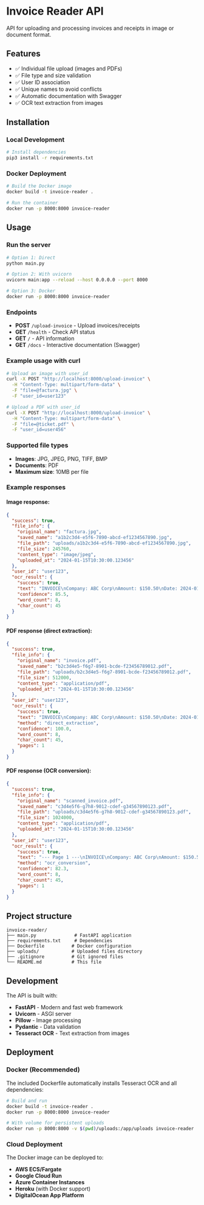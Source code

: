 # Invoice Reader API

API for uploading and processing invoices and receipts in image or document format.

## Features

- ✅ Individual file upload (images and PDFs)
- ✅ File type and size validation
- ✅ User ID association
- ✅ Unique names to avoid conflicts
- ✅ Automatic documentation with Swagger
- ✅ OCR text extraction from images

## Installation

### Local Development

```bash
# Install dependencies
pip3 install -r requirements.txt
```

### Docker Deployment

```bash
# Build the Docker image
docker build -t invoice-reader .

# Run the container
docker run -p 8000:8000 invoice-reader
```

## Usage

### Run the server

```bash
# Option 1: Direct
python main.py

# Option 2: With uvicorn
uvicorn main:app --reload --host 0.0.0.0 --port 8000

# Option 3: Docker
docker run -p 8000:8000 invoice-reader
```

### Endpoints

- **POST** `/upload-invoice` - Upload invoices/receipts
- **GET** `/health` - Check API status
- **GET** `/` - API information
- **GET** `/docs` - Interactive documentation (Swagger)

### Example usage with curl

```bash
# Upload an image with user_id
curl -X POST "http://localhost:8000/upload-invoice" \
  -H "Content-Type: multipart/form-data" \
  -F "file=@factura.jpg" \
  -F "user_id=user123"

# Upload a PDF with user_id
curl -X POST "http://localhost:8000/upload-invoice" \
  -H "Content-Type: multipart/form-data" \
  -F "file=@ticket.pdf" \
  -F "user_id=user456"
```

### Supported file types

- **Images**: JPG, JPEG, PNG, TIFF, BMP
- **Documents**: PDF
- **Maximum size**: 10MB per file

### Example responses

#### Image response:
```json
{
  "success": true,
  "file_info": {
    "original_name": "factura.jpg",
    "saved_name": "a1b2c3d4-e5f6-7890-abcd-ef1234567890.jpg",
    "file_path": "uploads/a1b2c3d4-e5f6-7890-abcd-ef1234567890.jpg",
    "file_size": 245760,
    "content_type": "image/jpeg",
    "uploaded_at": "2024-01-15T10:30:00.123456"
  },
  "user_id": "user123",
  "ocr_result": {
    "success": true,
    "text": "INVOICE\nCompany: ABC Corp\nAmount: $150.50\nDate: 2024-01-15",
    "confidence": 85.5,
    "word_count": 8,
    "char_count": 45
  }
}
```

#### PDF response (direct extraction):
```json
{
  "success": true,
  "file_info": {
    "original_name": "invoice.pdf",
    "saved_name": "b2c3d4e5-f6g7-8901-bcde-f23456789012.pdf",
    "file_path": "uploads/b2c3d4e5-f6g7-8901-bcde-f23456789012.pdf",
    "file_size": 512000,
    "content_type": "application/pdf",
    "uploaded_at": "2024-01-15T10:30:00.123456"
  },
  "user_id": "user123",
  "ocr_result": {
    "success": true,
    "text": "INVOICE\nCompany: ABC Corp\nAmount: $150.50\nDate: 2024-01-15",
    "method": "direct_extraction",
    "confidence": 100.0,
    "word_count": 8,
    "char_count": 45,
    "pages": 1
  }
}
```

#### PDF response (OCR conversion):
```json
{
  "success": true,
  "file_info": {
    "original_name": "scanned_invoice.pdf",
    "saved_name": "c3d4e5f6-g7h8-9012-cdef-g34567890123.pdf",
    "file_path": "uploads/c3d4e5f6-g7h8-9012-cdef-g34567890123.pdf",
    "file_size": 1024000,
    "content_type": "application/pdf",
    "uploaded_at": "2024-01-15T10:30:00.123456"
  },
  "user_id": "user123",
  "ocr_result": {
    "success": true,
    "text": "--- Page 1 ---\nINVOICE\nCompany: ABC Corp\nAmount: $150.50\nDate: 2024-01-15",
    "method": "ocr_conversion",
    "confidence": 82.3,
    "word_count": 8,
    "char_count": 45,
    "pages": 1
  }
}
```

## Project structure

```
invoice-reader/
├── main.py              # FastAPI application
├── requirements.txt     # Dependencies
├── Dockerfile          # Docker configuration
├── uploads/            # Uploaded files directory
├── .gitignore          # Git ignored files
└── README.md           # This file
```

## Development

The API is built with:
- **FastAPI** - Modern and fast web framework
- **Uvicorn** - ASGI server
- **Pillow** - Image processing
- **Pydantic** - Data validation
- **Tesseract OCR** - Text extraction from images

## Deployment

### Docker (Recommended)

The included Dockerfile automatically installs Tesseract OCR and all dependencies:

```bash
# Build and run
docker build -t invoice-reader .
docker run -p 8000:8000 invoice-reader

# With volume for persistent uploads
docker run -p 8000:8000 -v $(pwd)/uploads:/app/uploads invoice-reader
```

### Cloud Deployment

The Docker image can be deployed to:
- **AWS ECS/Fargate**
- **Google Cloud Run**
- **Azure Container Instances**
- **Heroku** (with Docker support)
- **DigitalOcean App Platform**
